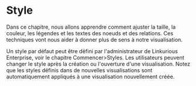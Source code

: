 # Style

Dans ce chapitre, nous allons apprendre comment ajuster la taille, la couleur, les légendes et les textes des noeuds et des relations. 
Ces techniques vont nous aider à donner plus de sens à notre visualisation.

Un style par défaut peut être défini par l'administrateur de Linkurious Enterprise, voir le chapitre Commencer>Styles. Les utilisateurs peuvent changer le style après la création ou l'ouverture d'une visualisation. Notez que les styles définis dans de nouvelles visualisations sont automatiquement appliqués à une visualisation nouvellement créée.